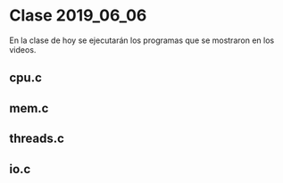 # Clase 2019_06_06

En la clase de hoy se ejecutarán los programas que se mostraron en los 
videos.

## cpu.c

## mem.c

## threads.c

## io.c

